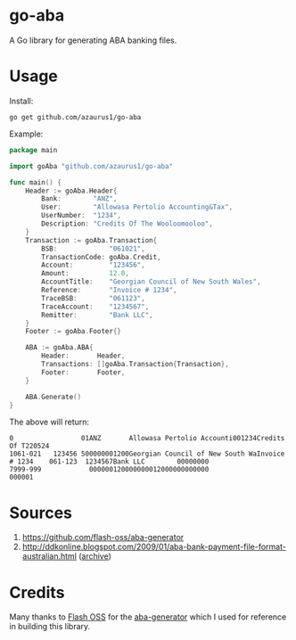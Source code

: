 # go-aba

A Go library for generating ABA banking files.

# Usage
Install:

`go get github.com/azaurus1/go-aba`

Example:
```go
package main

import goAba "github.com/azaurus1/go-aba"

func main() {
	Header := goAba.Header{
		Bank:        "ANZ",
		User:        "Allowasa Pertolio Accounting&Tax",
		UserNumber:  "1234",
		Description: "Credits Of The Wooloomooloo",
	}
	Transaction := goAba.Transaction{
		BSB:             "061021",
		TransactionCode: goAba.Credit,
		Account:         "123456",
		Amount:          12.0,
		AccountTitle:    "Georgian Council of New South Wales",
		Reference:       "Invoice # 1234",
		TraceBSB:        "061123",
		TraceAccount:    "1234567",
		Remitter:        "Bank LLC",
	}
	Footer := goAba.Footer{}

	ABA := goAba.ABA{
		Header:       Header,
		Transactions: []goAba.Transaction{Transaction},
		Footer:       Footer,
	}

	ABA.Generate()
}

```

The above will return:
```
0                 01ANZ       Allowasa Pertolio Accounti001234Credits Of T220524                                        
1061-021   123456 500000001200Georgian Council of New South WaInvoice # 1234    061-123  1234567Bank LLC        00000000
7999-999            000000120000000012000000000000                        000001
```

# Sources
1. https://github.com/flash-oss/aba-generator
2. http://ddkonline.blogspot.com/2009/01/aba-bank-payment-file-format-australian.html ([archive](https://web.archive.org/web/20240202085445/http://ddkonline.blogspot.com/2009/01/aba-bank-payment-file-format-australian.html))

# Credits
Many thanks to [Flash OSS](https://github.com/flash-oss) for the [aba-generator](https://github.com/flash-oss/aba-generator) which I used for reference in building this library.
